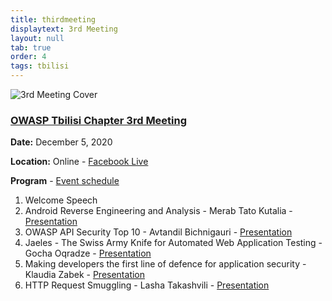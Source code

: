 ```yaml
---
title: thirdmeeting
displaytext: 3rd Meeting
layout: null
tab: true
order: 4
tags: tbilisi
---
```


![3rd Meeting Cover](https://owasp.org/www-chapter-tbilisi/assets/images/3rd-meeting-cover.jpg "3rd Meeting Cover")

### <u>OWASP Tbilisi Chapter 3rd Meeting</u>

**Date:** December 5, 2020

**Location:** Online - [Facebook Live](https://www.facebook.com/OWASP.Tbilisi/videos/725398578096567/)

**Program** - [Event schedule](https://www.meetup.com/OWASP-Tbilisi-Chapter/events/274571348/)

1. Welcome Speech
2. Android Reverse Engineering and Analysis - Merab Tato Kutalia - [Presentation](https://github.com/owasp-tbilisi/Presentations/blob/master/2020-12-05%20-%20OWASP%20Tbilisi%20Chapter%203rd%20Meeting/OWASP-Android-Reverse-Engineering-and-Analysis.pdf)
3. OWASP API Security Top 10 - Avtandil Bichnigauri - [Presentation](https://github.com/owasp-tbilisi/Presentations/blob/master/2020-12-05%20-%20OWASP%20Tbilisi%20Chapter%203rd%20Meeting/OWASP-API-Security-Top-10.pdf)
4. Jaeles - The Swiss Army Knife for Automated Web Application Testing - Gocha Oqradze - [Presentation](https://github.com/owasp-tbilisi/Presentations/blob/master/2020-12-05%20-%20OWASP%20Tbilisi%20Chapter%203rd%20Meeting/Jaeles-The-Swiss-Army-Knife-for-Automated-Web-Application-Testing.pdf)
5. Making developers the first line of defence for application security - Klaudia Zabek - [Presentation](https://github.com/owasp-tbilisi/Presentations/blob/master/2020-12-05%20-%20OWASP%20Tbilisi%20Chapter%203rd%20Meeting/OWASP-Georgia-Secure-Code-Warrior.pdf)
6. HTTP Request Smuggling - Lasha Takashvili - [Presentation](https://github.com/owasp-tbilisi/Presentations/blob/master/2020-12-05%20-%20OWASP%20Tbilisi%20Chapter%203rd%20Meeting/HTTP-Request-Smuggling.pdf)

